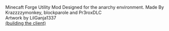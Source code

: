 Minecaft Forge Utility Mod Designed for the anarchy environment.
Made By Krazzzzymonkey, blockparole and Pr3roxDLC  
Artwork by LilGanja1337  
[(building the client)]()

